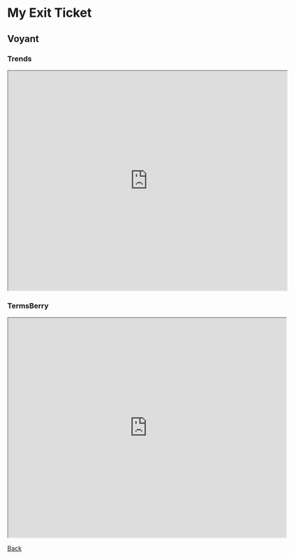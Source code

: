 # My Exit Ticket

## Voyant

### Trends
<iframe style='width: 638px; height: 502px;' src='https://voyant-tools.org/tool/Trends/?stopList=keywords-a72723b49b5ac1dac8d15f63a75a867a&query=gender&mode=document&corpus=16ca32d63ed3573f7317c370e4c9d5bd'></iframe>



### TermsBerry
<iframe style='width: 636px; height: 502px;' src='https://voyant-tools.org/tool/TermsBerry/?stopList=keywords-bcc95d829f38decf41473bc784947d95&context=10&numInitialTerms=25&corpus=16ca32d63ed3573f7317c370e4c9d5bd'></iframe>



[Back](index.md)
